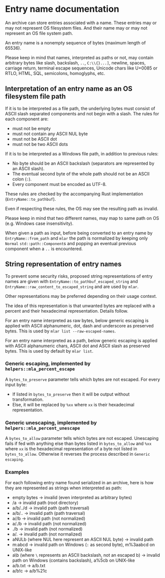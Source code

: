 Entry name documentation
=

An archive can store entries associated with a name. These entries may or may
not represent OS filesystem files. And their name may or may not represent an
OS file system path.

An entry name is a nonempty sequence of bytes (maximum length of 65536).

Please keep in mind that names, interpreted as paths or not, may contain
arbitrary bytes like slash, backslash, `..`, `C:\\{}...]`, newline, spaces,
carriage return, terminal escape sequences, Unicode chars like U+0085 or RTLO,
HTML, SQL, semicolons, homoglyphs, etc.

## Interpretation of an entry name as an OS filesystem file path

If it is to be interpreted as a file path, the underlying bytes must consist of
ASCII slash separated components and not begin with a slash.
The rules for each component are:
* must not be empty
* must not contain any ASCII NUL byte
* must not be ASCII dot
* must not be two ASCII dots

If it is to be interpreted as a Windows file path, in addition to previous rules:
* No byte should be an ASCII backslash (separators are represented by an ASCII slash).
* The eventual second byte of the whole path should not be an ASCII colon (`:`).
* Every component must be encoded as UTF-8.

These rules are checked by the accompanying Rust implementation (`EntryName::to_pathbuf`).

Even if respecting these rules, the OS may see the resulting path as invalid.

Please keep in mind that two different names, may map to same path on OS
(e.g. Windows case insensitivity).

When given a path as input, before being converted to an entry name by
`EntryName::from_path` and `mlar` the path is normalized by keeping only
`Normal` `std::path::Component`s and popping an eventual previous component when
a `..` is encountered.

## String representation of entry names

To prevent some security risks, proposed string representations of entry names
are given with `EntryName::to_pathbuf_escaped_string` and
`EntryName::raw_content_to_escaped_string` and are used by `mlar`.

Other representations may be preferred depending on their usage context.

The idea of this representation is that unwanted bytes are replaced with a
percent and their hexadecimal representation. Details follow.

For an entry name interpreted as raw bytes, below generic escaping is applied
with ASCII alphanumeric, dot, dash and underscore as preserved bytes. This is used by
`mlar list --raw-escaped-names`.

For an entry name interpreted as a path, below generic escaping is applied
with ASCII alphanumeric chars, ASCII dot and ASCII slash as preserved bytes.
This is used by default by `mlar list`.

### Generic escaping, implemented by `helpers::mla_percent_escape`

A `bytes_to_preserve` parameter tells which bytes are not escaped.
For every input byte:
* If listed in `bytes_to_preserve` then it will be output without transformation.
* Else, it will be replaced by `%xx` where `xx` is their hexadecimal representation.

### Generic unescaping, implemented by `helpers::mla_percent_unescape`

A `bytes_to_allow` parameter tells which bytes are not escaped.
Unescaping fails if fed with anything else than bytes listed in
`bytes_to_allow` and `%xx` where `xx` is the hexadecimal representation of a
byte not listed in `bytes_to_allow`. Otherwise it reverses the process described
in `Generic escaping`.

### Examples

For each following entry name found serialized in an archive, here is how they are represented as strings when interpreted as path:
* empty bytes -> invalid (even interpreted as arbitrary bytes)
* /a -> invalid path (root directory)
* a/b/../d -> invalid path (path traversal)
* a/b/.. -> invalid path (path traversal)
* a//b -> invalid path (not normalized)
* a/./b -> invalid path (not normalized)
* ./b -> invalid path (not normalized)
* a/. -> invalid path (not normalized)
* aNULb (where NUL here represent an ASCII NUL byte) -> invalid path
* m:abcd -> invalid path on Windows (`:` as second byte), m%3aabcd on UNIX-like
* a\b (where `\` represents an ASCII backslash, not an escaped b) -> invalid path on Windows (contains backslash), a%5cb on UNIX-like
* a/b.txt -> a/b.txt
* a/b!c -> a/b%21c
